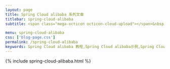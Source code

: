 ```yaml
---
layout: page
title: Spring Cloud alibaba 系列文章
titlebar: spring-cloud-alibaba
subtitle: <span class="mega-octicon octicon-cloud-upload"></span>&nbsp;&nbsp; spring cloud alibaba系列文章

menu: spring-cloud-alibaba
css: ['blog-page.css']
permalink: /spring-cloud-alibaba
keywords: Spring Cloud alibaba 教程,Spring Cloud alibaba示例,Spring Cloud alibaba学习,Spring Cloud alibaba资源,Spring Cloud alibaba
---
```

{% include spring-cloud-alibaba.html %}